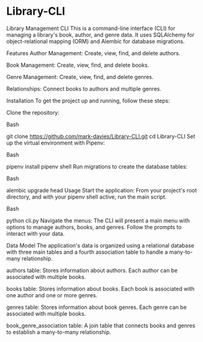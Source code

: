 # Library-CLI
Library Management CLI
This is a command-line interface (CLI) for managing a library's book, author, and genre data. It uses SQLAlchemy for object-relational mapping (ORM) and Alembic for database migrations.

Features
Author Management: Create, view, find, and delete authors.

Book Management: Create, view, find, and delete books.

Genre Management: Create, view, find, and delete genres.

Relationships: Connect books to authors and multiple genres.

Installation
To get the project up and running, follow these steps:

Clone the repository:

Bash

git clone https://github.com/mark-davies/Library-CLI.git
cd Library-CLI
Set up the virtual environment with Pipenv:

Bash

pipenv install
pipenv shell
Run migrations to create the database tables:

Bash

alembic upgrade head
Usage
Start the application:
From your project's root directory, and with your pipenv shell active, run the main script.

Bash

python cli.py
Navigate the menus:
The CLI will present a main menu with options to manage authors, books, and genres. Follow the prompts to interact with your data.

Data Model
The application's data is organized using a relational database with three main tables and a fourth association table to handle a many-to-many relationship.

authors table: Stores information about authors. Each author can be associated with multiple books.

books table: Stores information about books. Each book is associated with one author and one or more genres.

genres table: Stores information about book genres. Each genre can be associated with multiple books.

book_genre_association table: A join table that connects books and genres to establish a many-to-many relationship.